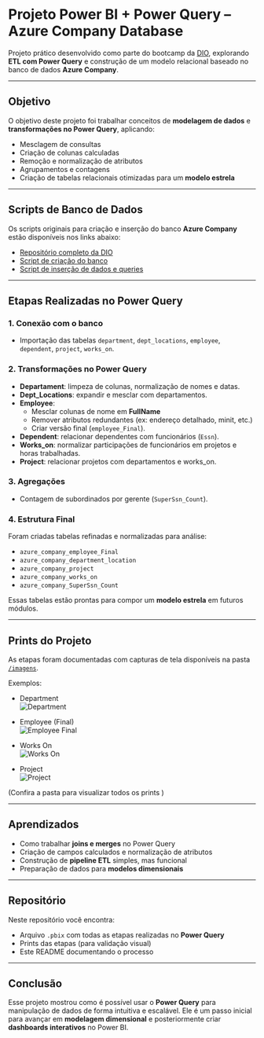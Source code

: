 # Projeto Power BI + Power Query – Azure Company Database  

Projeto prático desenvolvido como parte do bootcamp da [DIO](https://www.dio.me/), explorando **ETL com Power Query** e construção de um modelo relacional baseado no banco de dados **Azure Company**.  

---

## Objetivo  
O objetivo deste projeto foi trabalhar conceitos de **modelagem de dados** e **transformações no Power Query**, aplicando:  
- Mesclagem de consultas  
- Criação de colunas calculadas  
- Remoção e normalização de atributos  
- Agrupamentos e contagens  
- Criação de tabelas relacionais otimizadas para um **modelo estrela**  

---

## Scripts de Banco de Dados  

Os scripts originais para criação e inserção do banco **Azure Company** estão disponíveis nos links abaixo:  

- [Repositório completo da DIO](https://github.com/julianazanelatto/power_bi_analyst/tree/main/Módulo%203/Desafio%20de%20Projeto)  
- [Script de criação do banco](https://github.com/julianazanelatto/power_bi_analyst/blob/main/M%C3%B3dulo%203/Desafio%20de%20Projeto/script_bd_company.sql)  
- [Script de inserção de dados e queries](https://github.com/julianazanelatto/power_bi_analyst/blob/main/M%C3%B3dulo%203/Desafio%20de%20Projeto/insercao_de_dados_e_queries_sql.sql)  

---

## Etapas Realizadas no Power Query  

### 1. Conexão com o banco  
- Importação das tabelas `department`, `dept_locations`, `employee`, `dependent`, `project`, `works_on`.  

### 2. Transformações no Power Query  
- **Departament**: limpeza de colunas, normalização de nomes e datas.  
- **Dept_Locations**: expandir e mesclar com departamentos.  
- **Employee**:  
  - Mesclar colunas de nome em **FullName**  
  - Remover atributos redundantes (ex: endereço detalhado, minit, etc.)  
  - Criar versão final (`employee_Final`).  
- **Dependent**: relacionar dependentes com funcionários (`Essn`).  
- **Works_on**: normalizar participações de funcionários em projetos e horas trabalhadas.  
- **Project**: relacionar projetos com departamentos e works_on.  

### 3. Agregações  
- Contagem de subordinados por gerente (`SuperSsn_Count`).  

### 4. Estrutura Final  
Foram criadas tabelas refinadas e normalizadas para análise:  
- `azure_company_employee_Final`  
- `azure_company_department_location`  
- `azure_company_project`  
- `azure_company_works_on`  
- `azure_company_SuperSsn_Count`  

Essas tabelas estão prontas para compor um **modelo estrela** em futuros módulos.  

---

## Prints do Projeto  

As etapas foram documentadas com capturas de tela disponíveis na pasta [`/imagens`](./imagens).  

Exemplos:  
- Department  
  ![Department](./imagens/azure_company_departament.png)  

- Employee (Final)  
  ![Employee Final](./imagens/azure_company_employee_final.png)  

- Works On  
  ![Works On](./imagens/azure_company_works_on.png)  

- Project  
  ![Project](./imagens/azure_company_project.png)  

(Confira a pasta para visualizar todos os prints )  

---

## Aprendizados  
- Como trabalhar **joins e merges** no Power Query  
- Criação de campos calculados e normalização de atributos  
- Construção de **pipeline ETL** simples, mas funcional  
- Preparação de dados para **modelos dimensionais**  

---

## Repositório  
Neste repositório você encontra:  
- Arquivo `.pbix` com todas as etapas realizadas no **Power Query**  
- Prints das etapas (para validação visual)  
- Este README documentando o processo  

---

## Conclusão  
Esse projeto mostrou como é possível usar o **Power Query** para manipulação de dados de forma intuitiva e escalável. Ele é um passo inicial para avançar em **modelagem dimensional** e posteriormente criar **dashboards interativos** no Power BI.  
